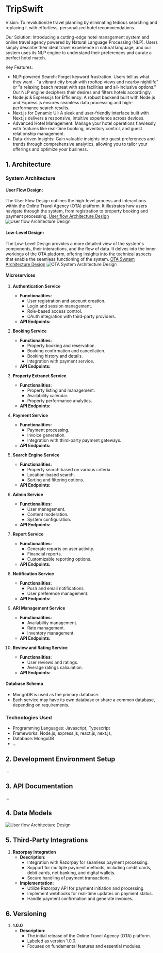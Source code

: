 # TripSwift

Vision: To revolutionize travel planning by eliminating tedious searching and replacing it with effortless, personalized hotel recommendations.

Our Solution: Introducing a cutting-edge hotel management system and online travel agency powered by Natural Language Processing (NLP). Users simply describe their ideal travel experience in natural language, and our system uses its NLP engine to understand their preferences and curate a perfect hotel match.

Key Features:

- NLP-powered Search: Forget keyword frustration. Users tell us what they want - "a vibrant city break with rooftop views and nearby nightlife" or "a relaxing beach retreat with spa facilities and all-inclusive options." Our NLP engine deciphers their desires and filters hotels accordingly.
- Node.js & Express.js for Efficiency: A robust backend built with Node.js and Express.js ensures seamless data processing and high-performance search results.
- Next.js for Dynamic UI: A sleek and user-friendly interface built with Next.js delivers a responsive, intuitive experience across devices.
- Advanced Hotel Management: Manage your hotel operations flawlessly with features like real-time booking, inventory control, and guest relationship management.
- Data-driven Insights: Gain valuable insights into guest preferences and trends through comprehensive analytics, allowing you to tailor your offerings and optimize your business.



## 1. Architecture

### System Architecture

#### User Flow Design:
The User Flow Design outlines the high-level process and interactions within the Online Travel Agency (OTA) platform. It illustrates how users navigate through the system, from registration to property booking and payment processing.
[User flow Architecture Design](https://www.figma.com/file/Jicb2Fg3cRqkZqyCr6dRND/OTR-flow-chart?type=whiteboard&t=ktpGaS6TFkbWGaVV-1)
![User flow Architecture Design](https://github.com/Quotustech/Bookings_co/blob/main/resources/Screenshot%20from%202023-11-17%2010-19-54.png)

#### Low-Level Design:
The Low-Level Design provides a more detailed view of the system's components, their interactions, and the flow of data. It delves into the inner workings of the OTA platform, offering insights into the technical aspects that enable the seamless functioning of the system.
[OTA System Architecture Design](https://www.figma.com/file/7qHVNMKc1698KaSgM1gzih/OTA-LOW-level-design?type=whiteboard&node-id=0%3A1&t=oPuGdkuTGeTIh5ZO-1)
![OTA System Architecture Design](https://github.com/Quotustech/Bookings_co/blob/main/resources/Screenshot%20from%202023-11-17%2010-21-02.png)

#### Microservices

1. **Authentication Service**
    - **Functionalities:**
        - User registration and account creation.
        - Login and session management.
        - Role-based access control.
        - OAuth integration with third-party providers.
    - **API Endpoints:**
        <!-- - `/register` - User registration.
        - `/login` - User login.
        - `/logout` - User logout.
        - `/profile` - User profile information.
        - `/token/refresh` - Refresh access tokens. -->

2. **Booking Service**
    - **Functionalities:**
        - Property booking and reservation.
        - Booking confirmation and cancellation.
        - Booking history and details.
        - Integration with payment service.
    - **API Endpoints:**
        <!-- - `/book` - Create a new booking.
        - `/cancel/{booking_id}` - Cancel a booking.
        - `/history` - View booking history.
        - `/details/{booking_id}` - View booking details. -->

3. **Property Extranet Service**
    - **Functionalities:**
        - Property listing and management.
        - Availability calendar.
        - Property performance analytics.
    - **API Endpoints:**
        <!-- - `/listings` - List all properties.
        - `/add` - Add a new property.
        - `/edit/{property_id}` - Edit property details.
        - `/analytics` - Property performance analytics. -->

4. **Payment Service**
    - **Functionalities:**
        - Payment processing.
        - Invoice generation.
        - Integration with third-party payment gateways.
    - **API Endpoints:**
        <!-- - `/process` - Process a payment.
        - `/invoice/{booking_id}` - Generate an invoice. -->

5. **Search Engine Service**
    - **Functionalities:**
        - Property search based on various criteria.
        - Location-based search.
        - Sorting and filtering options.
    - **API Endpoints:**
        <!-- - `/search` - Perform a property search.
        - `/filter` - Apply filters to search results. -->

6. **Admin Service**
    - **Functionalities:**
        - User management.
        - Content moderation.
        - System configuration.
    - **API Endpoints:**
        <!-- - `/users` - List all users.
        - `/moderate/{content_id}` - Moderate content.
        - `/config` - System configuration. -->

7. **Report Service**
    - **Functionalities:**
        - Generate reports on user activity.
        - Financial reports.
        - Customizable reporting options.
    - **API Endpoints:**
        <!-- - `/user-activity` - Generate user activity report.
        - `/financial` - Generate financial report. -->

8. **Notification Service**
    - **Functionalities:**
        - Push and email notifications.
        - User preference management.
    - **API Endpoints:**
        <!-- - `/push` - Send push notifications.
        - `/email` - Send email notifications.
        - `/preferences` - Manage user notification preferences. -->

9. **ARI Management Service**
    - **Functionalities:**
        - Availability management.
        - Rate management.
        - Inventory management.
    - **API Endpoints:**
        <!-- - `/availability` - Manage property availability.
        - `/rate` - Manage property rates.
        - `/inventory` - Manage property inventory. -->

10. **Review and Rating Service**
    - **Functionalities:**
        - User reviews and ratings.
        - Average ratings calculation.
    - **API Endpoints:**
        <!-- - `/submit` - Submit a review and rating.
        - `/average/{property_id}` - Get average ratings. -->

#### Database Schema

- MongoDB is used as the primary database.
- Each service may have its own database or share a common database, depending on requirements.

### Technologies Used

- Programming Languages: Javascript, Typescript
- Frameworks: Node.js, express.js, react.js, next.js, 
- Database: MongoDB
- ...

## 2. Development Environment Setup
...

## 3. API Documentation
...

## 4. Data Models

![User flow Architecture Design](https://github.com/Quotustech/Bookings_co/blob/main/resources/booking_data_digram%201.svg)

## 5. Third-Party Integrations
1. **Razorpay Integration**
    - **Description:**
        - Integration with Razorpay for seamless payment processing.
        - Support for multiple payment methods, including credit cards, debit cards, net banking, and digital wallets.
        - Secure handling of payment transactions.
    - **Implementation:**
        - Utilize Razorpay API for payment initiation and processing.
        - Implement webhooks for real-time updates on payment status.
        - Handle payment confirmation and generate invoices.

## 6. Versioning

1. **1.0.0**
   - **Description:**
        - The initial release of the Online Travel Agency (OTA) platform.
        - Labeled as version 1.0.0.
        - Focuses on fundamental features and essential modules.


